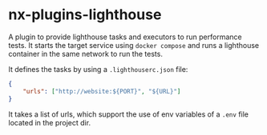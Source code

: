 # nx-plugins-lighthouse

A plugin to provide lighthouse tasks and executors to run performance tests.
It starts the target service using `docker compose` and runs a lighthouse container in the same network to run the
tests.

It defines the tasks by using a `.lighthouserc.json` file:

```json
{
    "urls": ["http://website:${PORT}", "${URL}"]
}
```

It takes a list of urls, which support the use of env variables of a `.env` file located in the project dir.
